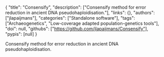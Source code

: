{
  "title": "Consensify",
  "description": ["Consensify method for error reduction in ancient DNA pseudohaploidisation."],
  "links": {},
  "authors": ["jlapaijmans"],
  "categories": ["Standalone software"],
  "tags": ["Archaeogenetics", "Low-coverage adapted population-genetics tools"],
  "doi": null,
  "githubs": ["https://github.com/jlapaijmans/Consensify"],
  "pypis": [null]
}

<!-- Generated by csv2md.R – do not edit by hand -->

Consensify method for error reduction in ancient DNA pseudohaploidisation.
